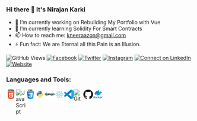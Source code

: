 ### Hi there 👋 It's Nirajan Karki
- 🔭 I’m currently working on Rebuilding My Portfolio with Vue
- 🌱 I’m currently learning Solidity For Smart Contracts
- 📫 How to reach me: kneeraazon@gmail.com
- ⚡ Fun fact: We are Eternal all this Pain is an Illusion.

![GitHub Views](https://komarev.com/ghpvc/?username=kneeraazon01&label=Views&color=brightgreen&style=plastic)
[![Facebook](https://img.shields.io/badge/--facebook?label=Facebook&logo=Facebook&style=social)](https://www.facebook.com/kneeraazon/)
[![Twitter](https://img.shields.io/badge/--twitter?label=Twitter&logo=Twitter&style=social)](https://twitter.com/kneeraazon)
[![Instagram](https://img.shields.io/badge/--instagram?label=Instagram&logo=Instagram&style=social)](https://www.instagram.com/kneeraazon/?hl=en)
[![Connect on LinkedIn](https://img.shields.io/badge/--linkedin?label=LinkedIn&logo=LinkedIn&style=social)](https://www.linkedin.com/in/kneeraazon/)
[![Website](https://img.shields.io/badge/Website-know%20more-blue)](https://nirajankarki.com.np)

### Languages and Tools:

<img align="left" alt="HTML5" width="26px" src="https://raw.githubusercontent.com/github/explore/80688e429a7d4ef2fca1e82350fe8e3517d3494d/topics/html/html.png" />

<img align="left" alt="JavaScript" width="26px" src="https://img.favpng.com/10/14/1/javascript-logo-html-comment-blog-png-favpng-ASBKnF5SBrAtVPTJjbg22zz1W.jpg" />

<img align="left" alt="CSS3" width="26px" src="https://raw.githubusercontent.com/github/explore/80688e429a7d4ef2fca1e82350fe8e3517d3494d/topics/css/css.png" />
<img align="left" alt="Python" width="26px" src="https://raw.githubusercontent.com/github/explore/80688e429a7d4ef2fca1e82350fe8e3517d3494d/topics/python/python.png" />

<img align="left" alt="C#" width="26px" src="https://raw.githubusercontent.com/github/explore/80688e429a7d4ef2fca1e82350fe8e3517d3494d/topics/django/django.png" />
<img align="left" alt="Rust" width="26px" src="https://raw.githubusercontent.com/github/explore/80688e429a7d4ef2fca1e82350fe8e3517d3494d/topics/react/react.png" />

<img align="left" alt="Visual Studio Code" width="26px" src="https://raw.githubusercontent.com/github/explore/80688e429a7d4ef2fca1e82350fe8e3517d3494d/topics/visual-studio-code/visual-studio-code.png" />

<img align="left" alt="Git" width="26px" src="https://img.icons8.com/color/48/000000/git.png" />

<img align="left" alt="GitHub" width="26px" src="https://raw.githubusercontent.com/github/explore/78df643247d429f6cc873026c0622819ad797942/topics/github/github.png" />
<img align="left" alt="GitHub" width="26px" src="https://raw.githubusercontent.com/github/explore/78df643247d429f6cc873026c0622819ad797942/topics/docker/docker.png" />

